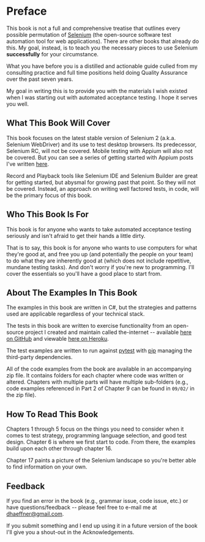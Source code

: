 # Preface

This book is not a full and comprehensive treatise that outlines every possible permutation of [Selenium](http://seleniumhq.org/) (the open-source software test automation tool for web applications). There are other books that already do this. My goal, instead, is to teach you the necessary pieces to use Selenium __successfully__ for your circumstance.

What you have before you is a distilled and actionable guide culled from my consulting practice and full time positions held doing Quality Assurance over the past seven years.

My goal in writing this is to provide you with the materials I wish existed when I was starting out with automated acceptance testing. I hope it serves you well.

## What This Book Will Cover

This book focuses on the latest stable version of Selenium 2 (a.k.a. Selenium WebDriver) and its use to test desktop browsers. Its predecessor, Selenium RC, will not be covered. Mobile testing with Appium will also not be covered. But you can see a series of getting started with Appium posts I've written [here](https://saucelabs.com/resources/articles/appium-bootcamp-chapter-1).

Record and Playback tools like Selenium IDE and Selenium Builder are great for getting started, but abysmal for growing past that point. So they will not be covered. Instead, an approach on writing well factored tests, in code, will be the primary focus of this book.

## Who This Book Is For

This book is for anyone who wants to take automated acceptance testing seriously and isn't afraid to get their hands a little dirty.

That is to say, this book is for anyone who wants to use computers for what they're good at, and free you up (and potentially the people on your team) to do what they are inherently good at (which does not include repetitive, mundane testing tasks). And don't worry if you're new to programming. I'll cover the essentials so you'll have a good place to start from.

## About The Examples In This Book

The examples in this book are written in C#, but the strategies and patterns used are applicable regardless of your technical stack.

The tests in this book are written to exercise functionality from an open-source project I created and maintain called the-internet -- available [here on GitHub](https://github.com/tourdedave/the-internet) and viewable [here on Heroku](http://the-internet.herokuapp.com/).

The test examples are written to run against [pytest](http://docs.pytest.org/en/latest/) with [pip](https://pip.pypa.io/en/stable/) managing the third-party dependencies.

All of the code examples from the book are available in an accompanying zip file. It contains folders for each chapter where code was written or altered. Chapters with multiple parts will have multiple sub-folders (e.g., code examples referenced in Part 2 of Chapter 9 can be found in `09/02/` in the zip file).

## How To Read This Book

Chapters 1 through 5 focus on the things you need to consider when it comes to test strategy, programming language selection, and good test design. Chapter 6 is where we first start to code. From there, the examples build upon each other through chapter 16.

Chapter 17 paints a picture of the Selenium landscape so you're better able to find information on your own.

## Feedback

If you find an error in the book (e.g., grammar issue, code issue, etc.) or have questions/feedback -- please feel free to e-mail me at <dhaeffner@gmail.com>.

If you submit something and I end up using it in a future version of the book I'll give you a shout-out in the Acknowledgements.

